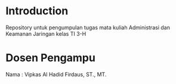 # Introduction
Repository untuk pengumpulan tugas mata kuliah Administrasi dan Keamanan Jaringan kelas TI 3-H
# Dosen Pengampu
Nama  : Vipkas Al Hadid Firdaus, ST., MT.
